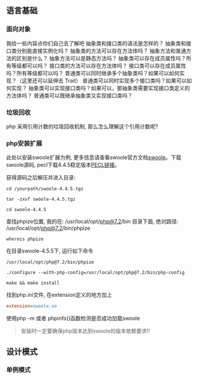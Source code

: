 ## 语言基础

### 面向对象

我给一些内容点你们自己去了解吧
抽象类和接口类的语法是怎样的？
抽象类和接口类分别能直接实例化吗？
抽象类的方法可以存在方法体吗？
抽象方法和普通方法的区别是什么？
抽象方法可以是静态方法吗？
抽象类可以存在成员属性吗？所有等级都可以吗？
接口类的方法可以存在方法体吗？
接口类可以存在成员属性吗？所有等级都可以吗？
普通类可以同时继承多个抽象类吗？如果可以如何实现？（这里还可以延伸去 Trait）
普通类可以同时实现多个接口类吗？如果可以如何实现？
抽象类可以实现接口类吗？如果可以，那抽象类需要实现接口类定义的方法体吗？
普通类可以既继承抽象类又实现接口类吗？

### 垃圾回收

php 采用引用计数的垃圾回收机制, 那么怎么理解这个引用计数呢?

### php安装扩展

此处以安装swoole扩展为例, 更多信息请查看swoole官方文档[swoole](https://wiki.swoole.com/wiki/page/1.html)。下载swoole源码, pecl下载4.4.5稳定版本[PECL链接](http://pecl.php.net/package/swoole)。

获得源码之后解压并进入目录:

```shell
cd /yourpath/swoole-4.4.5.tgz

tar -zxvf swoole-4.4.5.tgz

cd swoole-4.4.5

```

查找phpize位置, 我的在: /usr/local/opt/php@7.2/bin 目录下面, 绝对路径: /usr/local/opt/php@7.2/bin/phpize

```shell
whereis phpize
```

在目录swoole-4.5.5下, 运行如下命令

```shell
/usr/local/opt/php@7.2/bin/phpize

./configure --with-php-config=/usr/local/opt/php@7.2/bin/php-config

make && make install

```

找到php.ini文件, 在extension定义的地方加上

```php.ini
extension=swoole.so
```

使用php -m 或者 phpinfo()函数检测是否成功加载swoole

>安装时一定要确保php版本达到swoole的版本依赖要求!!



## 设计模式

### 单例模式

